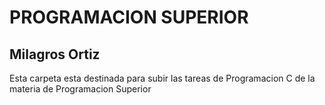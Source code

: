 # PROGRAMACION SUPERIOR

## Milagros Ortiz
Esta carpeta esta destinada para subir las tareas de Programacion C de la materia de Programacion Superior